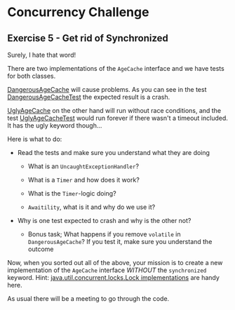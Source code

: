 # Concurrency Challenge

## Exercise 5 - Get rid of Synchronized

Surely, I hate that word!

There are two implementations of the `AgeCache` interface and we have tests for both classes. 

[DangerousAgeCache](src/main/java/sven/workshop/concurrency/DangerousAgeCache.java) will cause problems. As you can see in the test [DangerousAgeCacheTest](src/test/java/sven/workshop/concurrency/DangerousAgeCacheTest.java) the expected result is a crash.

[UglyAgeCache](src/main/java/sven/workshop/concurrency/UglyAgeCache.java) on the other hand will run without race conditions, and the test [UglyAgeCacheTest](src/test/java/sven/workshop/concurrency/UglyAgeCacheTest.java) would run forever if there wasn't a timeout included. It has the ugly keyword though...

Here is what to do: 

  * Read the tests and make sure you understand what they are doing
  
    * What is an `UncaughtExceptionHandler`?
  
    * What is a `Timer` and how does it work?
    
    * What is the `Timer`-logic doing?
    
    * `Awaitility`, what is it and why do we use it?
    
  * Why is one test expected to crash and why is the other not?
  
    * Bonus task; What happens if you remove `volatile` in `DangerousAgeCache`? If you test it, make sure you understand the outcome
    
Now, when you sorted out all of the above, your mission is to create a new implementation of the `AgeCache` interface *WITHOUT* the `synchronized` keyword. Hint: [java.util.concurrent.locks.Lock implementations](https://www.baeldung.com/java-concurrent-locks) are handy here.

As usual there will be a meeting to go through the code.

